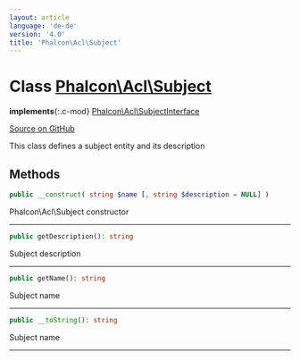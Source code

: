 ```yaml
---
layout: article
language: 'de-de'
version: '4.0'
title: 'Phalcon\Acl\Subject'
---
```

# Class [Phalcon\Acl\Subject](api/Phalcon_Acl_Subject)

**implements**{:.c-mod} [Phalcon\Acl\SubjectInterface](api/Phalcon_Acl_SubjectInterface)

<a href="https://github.com/phalcon/cphalcon/tree/v4.0.0/phalcon/acl/subject.zep" class="btn btn-default btn-sm">Source on GitHub</a>

This class defines a subject entity and its description

## Methods

```php
public __construct( string $name [, string $description = NULL] )
```

Phalcon\Acl\Subject constructor

* * *

```php
public getDescription(): string
```

Subject description

* * *

```php
public getName(): string
```

Subject name

* * *

```php
public __toString(): string
```

Subject name

* * *